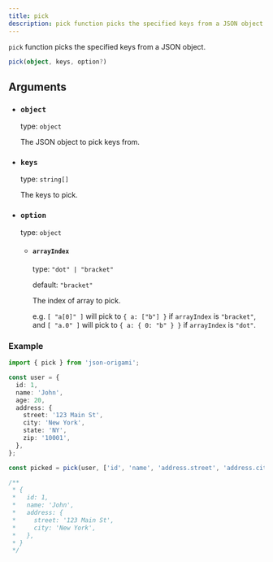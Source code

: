 ```yaml
---
title: pick
description: pick function picks the specified keys from a JSON object.
---
```


`pick` function picks the specified keys from a JSON object.

```ts
pick(object, keys, option?)
```

## Arguments

- ### `object`

  type: `object`

  The JSON object to pick keys from.

- ### `keys`

  type: `string[]`

  The keys to pick.

- ### `option`

  type: `object`

  - #### `arrayIndex`

    type: `"dot" | "bracket"`

    default: `"bracket"`

    The index of array to pick.

    e.g.
    `[ "a[0]" ]` will pick to `{ a: ["b"] }` if `arrayIndex` is `"bracket"`,
    and `[ "a.0" ]` will pick to `{ a: { 0: "b" } }` if `arrayIndex` is `"dot"`.

### Example

```ts
import { pick } from 'json-origami';

const user = {
  id: 1,
  name: 'John',
  age: 20,
  address: {
    street: '123 Main St',
    city: 'New York',
    state: 'NY',
    zip: '10001',
  },
};

const picked = pick(user, ['id', 'name', 'address.street', 'address.city']);

/**
 * {
 *   id: 1,
 *   name: 'John',
 *   address: {
 *     street: '123 Main St',
 *     city: 'New York',
 *   },
 * }
 */
```

